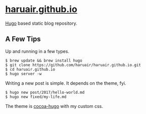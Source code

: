 # [haruair.github.io](https://haruair.github.io)

[Hugo](https://gohugo.io) based static blog repository.

## A Few Tips

Up and running in a few types.

```
$ brew update && brew install hugo
$ git clone https://github.com/haruair/haruair.github.io.git
$ cd haruair.github.io
$ hugo server -w
```

Writing a new post is simple. It depends on the theme, fyi.

```
$ hugo new post/2017/hello-world.md
$ hugo new fixed/my-life.md
```

The theme is [cocoa-hugo](https://github.com/nishanths/cocoa-hugo-theme)
with my custom css.


